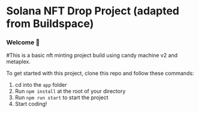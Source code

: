 # Solana NFT Drop Project (adapted from Buildspace)
### Welcome 👋
#This is a basic nft minting project build using candy machine v2 and metaplex.

To get started with this project, clone this repo and follow these commands:

1. cd into the `app` folder
2. Run `npm install` at the root of your directory
3. Run `npm run start` to start the project
4. Start coding!
